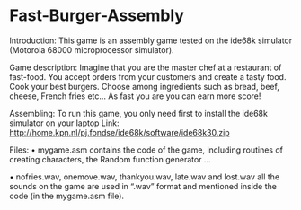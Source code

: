 # Fast-Burger-Assembly

Introduction:
This game is an assembly game tested on the ide68k simulator (Motorola 68000 microprocessor simulator).

Game description:
Imagine that you are the master chef at a restaurant of fast-food. You accept orders from your customers and create a tasty food. Cook your best burgers. Choose among ingredients such as bread, beef, cheese, French fries etc… As fast you are you can earn more score!

Assembling:
To run this game, you only need first to install the ide68k simulator on your laptop
Link: http://home.kpn.nl/pj.fondse/ide68k/software/ide68k30.zip

Files:
•	mygame.asm  contains the code of the game, including routines of creating characters, the Random function generator … 

•	nofries.wav, onemove.wav, thankyou.wav, late.wav and lost.wav all the sounds on the game are used in “.wav” format and mentioned inside the code (in the mygame.asm file).



